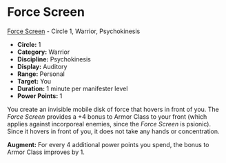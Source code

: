 # Force Screen

[Force Screen](/Psionics/F/ForceScreen.md) - Circle 1, Warrior, Psychokinesis

- **Circle:** 1
- **Category:** Warrior
- **Discipline:** Psychokinesis
- **Display:** Auditory
- **Range:** Personal
- **Target:** You
- **Duration:** 1 minute per manifester level
- **Power Points:** 1

You create an invisible mobile disk of force that hovers in front of you. The *Force Screen* provides a +4 bonus to Armor Class to your front (which applies against incorporeal enemies, since the *Force Screen* is psionic). Since it hovers in front of you, it does not take any hands or concentration.

**Augment:** For every 4 additional power points you spend, the bonus to Armor Class improves by 1.

